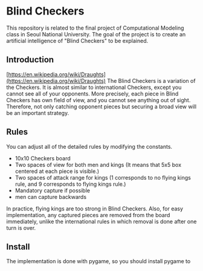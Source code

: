 # Blind Checkers

This repository is related to the final project of Computational Modeling class in Seoul National University. The goal of the project is to create an artificial intelligence of "Blind Checkers" to be explained.

## Introduction

[https://en.wikipedia.org/wiki/Draughts](https://en.wikipedia.org/wiki/Draughts)
The Blind Checkers is a variation of the Checkers. It is almost similar to international Checkers, except you cannot see all of your opponents. More precisely, each piece in Blind Checkers has own field of view, and you cannot see anything out of sight. Therefore, not only catching opponent pieces but securing a broad view will be an important strategy.

## Rules

You can adjust all of the detailed rules by modifying the constants.

* 10x10 Checkers board
* Two spaces of view for both men and kings (It means that 5x5 box centered at each piece is visible.)
* Two spaces of attack range for kings (1 corresponds to no flying kings rule, and 9 corresponds to flying kings rule.)
* Mandatory capture if possible
* men can capture backwards

In practice, flying kings are too strong in Blind Checkers. Also, for easy implementation, any captured pieces are removed from the board immediately, unlike the international rules in which removal is done after one turn is over.

## Install

The implementation is done with pygame, so you should install pygame to 
